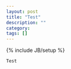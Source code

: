 ```yaml
---
layout: post
title: "Test"
description: ""
category: 
tags: []
---
```

{% include JB/setup %}

```
Test
```

